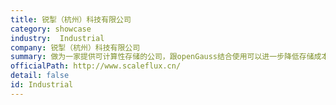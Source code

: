 ```yaml
---
title: 锐掣（杭州）科技有限公司
category: showcase
industry:  Industrial
company: 锐掣（杭州）科技有限公司
summary: 做为一家提供可计算性存储的公司，跟openGauss结合使用可以进一步降低存储成本和提升数据库性能。目前基于openGauss上的产品正在准备中，部署openGauss服务器节点数为1~10个。
officialPath: http://www.scaleflux.cn/
detail: false
id: Industrial
---
```

